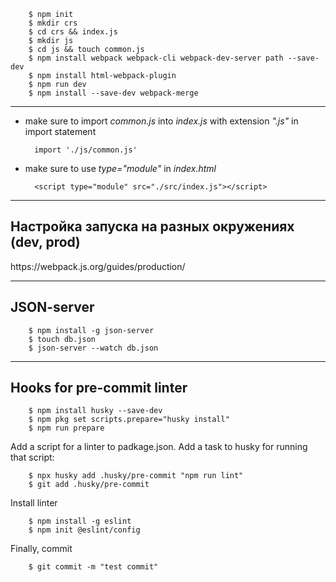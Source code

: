         $ npm init
        $ mkdir crs
        $ cd crs && index.js
        $ mkdir js
        $ cd js && touch common.js
        $ npm install webpack webpack-cli webpack-dev-server path --save-dev
        $ npm install html-webpack-plugin
        $ npm run dev
        $ npm install --save-dev webpack-merge

<hr>

* make sure to import <i>common.js</i> into <i>index.js</i> with extension <i>".js"</i> in import statement

        import './js/common.js'

* make sure to use <i>type="module"</i> in <i>index.html</i> 
        
        <script type="module" src="./src/index.js"></script>

<hr>
<h2>Настройка запуска на разных окружениях (dev, prod)</h2>
https://webpack.js.org/guides/production/

<hr>
<h2>JSON-server</h2> 

        $ npm install -g json-server
        $ touch db.json
        $ json-server --watch db.json
<hr>
<h2>Hooks for pre-commit linter</h2>
    
        $ npm install husky --save-dev
        $ npm pkg set scripts.prepare="husky install"
        $ npm run prepare

Add a script for a linter to padkage.json.
Add a task to husky for running that script:

        $ npx husky add .husky/pre-commit "npm run lint"        
        $ git add .husky/pre-commit

Install linter 

        $ npm install -g eslint
        $ npm init @eslint/config

Finally, commit

        $ git commit -m "test commit"

